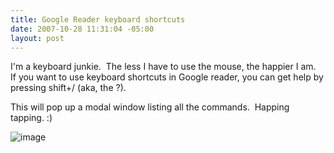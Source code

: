 ```yaml
---
title: Google Reader keyboard shortcuts
date: 2007-10-28 11:31:04 -05:00
layout: post
---
```


I'm a keyboard junkie.  The less I have to use the mouse, the happier I am.  If you want to use keyboard shortcuts in Google reader, you can get help by pressing shift+/ (aka, the ?).

This will pop up a modal window listing all the commands.  Happing tapping. :)

![image](jasonmeridth/files/2011/03GoogleReaderkeyboardshortcuts_69B4/image_thumb_1.png)
